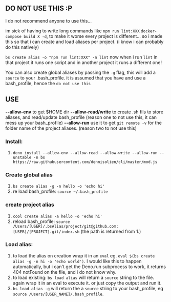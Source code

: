 ## DO NOT USE THIS :P

I do not recommend anyone to use this...

im sick of having to write long commands like `npm run lint:XXX` `docker-compose build X -d`, to make it worse every project is different...
so i made this so that i can create and load aliases per project. (i know i can probably do this natively)

`bs create alias -o "npm run lint:XXX" -n lint` now when i run `lint` in that project it runs one script and in another project it 
runs a different one!

You can also create global aliases by passing the `-g` flag, this will add a `source` to your .bash_profile. it is assumed that you have and use a bash_profile, hence the `do not use this`

## USE
**--allow-env** to get $HOME dir
**--allow-read/write** to create .sh fils to store aliases, and read/update bash_profile (reason one to not use this, it can mess up your bash_profile)
**--allow-run** use it to get `git remote -v` for the folder name of the project aliases. (reason two to not use this)

### Install:
  1. `deno install --allow-env --allow-read --allow-write --allow-run --unstable -n bs https://raw.githubusercontent.com/dennisolien/cli/master/mod.js`
  
### Create global alias
  1. `bs create alias -g -n hello -o 'echo hi'`
  2. re load bash_profile: `source ~/.bash_profile`

### create project alias
  1. `cool create alias -a hello -o 'echo hi'`
  2. reload bash_profile: `source /Users/[USER]/.bsAlias/project/git@github.com:[USER]/[PROJECT].git/index.sh` (the path is returned from 1.)


### Load alias:
  1. to load the alias on creation wrap it in an `eval` eg. `eval $(bs create alias -g -n hi -o 'echo world')`. I would like this to happen automatically, but i can't get the Deno.run subprocess to work, it returns 404 notFound on the file, and i do not know why.
  2. to load existing: `bs load alias` will return a `source` string to the file. again wrap it in an eval to execute it. or just copy the output and run it. 
  3. `bs load alias -g` will return the a `source` string to your bash_profile, eg `source /Users/[USER_NAME]/.bash_profile`.